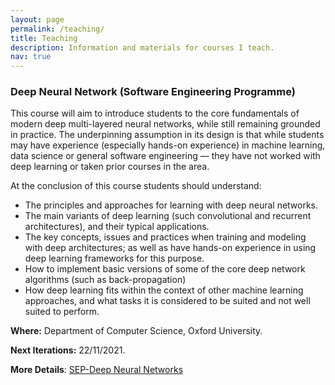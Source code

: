 ```yaml
---
layout: page
permalink: /teaching/
title: Teaching
description: Information and materials for courses I teach. 
nav: true
---
```


### Deep Neural Network (Software Engineering Programme)
  This course will aim to introduce students to the core fundamentals of modern deep multi-layered neural networks, while still remaining grounded in practice. The underpinning assumption in its design is that while students may have experience (especially hands-on experience) in machine learning, data science or general software engineering — they have not worked with deep learning or taken prior courses in the area.

 At the conclusion of this course students should understand:
-	The principles and approaches for learning with deep neural networks.
-	The main variants of deep learning (such convolutional and recurrent architectures), and their typical applications.
-	The key concepts, issues and practices when training and modeling with deep architectures; as well as have hands-on experience in using deep learning frameworks for this purpose.
-	How to implement basic versions of some of the core deep network algorithms (such as back-propagation)
-	How deep learning fits within the context of other machine learning approaches, and what tasks it is considered to be suited and not well suited to perform.
 
**Where:** Department of Computer Science, Oxford University. 

**Next Iterations:** 22/11/2021. 

**More Details**: [SEP-Deep Neural Networks](https://www.cs.ox.ac.uk/softeng/subjects/DNN.html)
